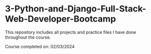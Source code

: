 # 3-Python-and-Django-Full-Stack-Web-Developer-Bootcamp
This repository includes all projects and practice files I have done throughout the course.

Course completed on: 02/03/2024
